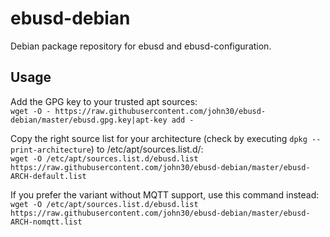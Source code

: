 # ebusd-debian
Debian package repository for ebusd and ebusd-configuration.

## Usage
Add the GPG key to your trusted apt sources:  
`wget -O - https://raw.githubusercontent.com/john30/ebusd-debian/master/ebusd.gpg.key|apt-key add -`

Copy the right source list for your architecture (check by executing `dpkg --print-architecture`) to /etc/apt/sources.list.d/:  
`wget -O /etc/apt/sources.list.d/ebusd.list https://raw.githubusercontent.com/john30/ebusd-debian/master/ebusd-ARCH-default.list`

If you prefer the variant without MQTT support, use this command instead:  
`wget -O /etc/apt/sources.list.d/ebusd.list https://raw.githubusercontent.com/john30/ebusd-debian/master/ebusd-ARCH-nomqtt.list`
